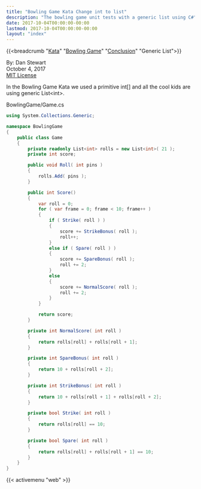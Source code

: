 ```yaml
---
title: "Bowling Game Kata Change int to list"
description: "The bowling game unit tests with a generic list using C#"
date: 2017-10-04T00:00:00-00:00
lastmod: 2017-10-04T00:00:00-00:00
layout: "index"
---
```


{{<breadcrumb "[Kata](/kata/)" "[Bowling Game](/bowlinggame/)" "[Conclusion](/bowlinggame/conclusion)" "Generic List">}}

By: Dan Stewart\
October 4, 2017\
[MIT License](https://mit-license.org)

In the Bowling Game Kata we used a primitive int[] and all the cool kids are using
generic List&lt;int&gt;.

BowlingGame/Game.cs

```csharp
using System.Collections.Generic;

namespace BowlingGame
{
    public class Game
    {
        private readonly List<int> rolls = new List<int>( 21 );
        private int score;

        public void Roll( int pins )
        {
            rolls.Add( pins );
        }

        public int Score()
        {
            var roll = 0;
            for ( var frame = 0; frame < 10; frame++ )
            {
                if ( Strike( roll ) )
                {
                    score += StrikeBonus( roll );
                    roll++;
                }
                else if ( Spare( roll ) )
                {
                    score += SpareBonus( roll );
                    roll += 2;
                }
                else
                {
                    score += NormalScore( roll );
                    roll += 2;
                }
            }

            return score;
        }

        private int NormalScore( int roll )
        {
            return rolls[roll] + rolls[roll + 1];
        }

        private int SpareBonus( int roll )
        {
            return 10 + rolls[roll + 2];
        }

        private int StrikeBonus( int roll )
        {
            return 10 + rolls[roll + 1] + rolls[roll + 2];
        }

        private bool Strike( int roll )
        {
            return rolls[roll] == 10;
        }

        private bool Spare( int roll )
        {
            return rolls[roll] + rolls[roll + 1] == 10;
        }
    }
}
```

{{< activemenu "web" >}}